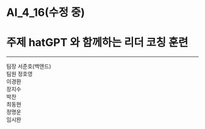 # AI_4_16(수정 중)
# 주제 hatGPT 와 함께하는 리더 코칭 훈련
---
팀장 서준호(백엔드)  
팀원 정호영  
     이경환  
     장지수  
     박찬  
     최동현  
     정명운  
     임시완  
     
 
